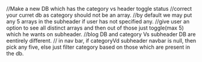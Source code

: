 //Make a new DB which has the category vs header toggle status
//correct your curret db as category should not be an array.
//by default we may put any 5 arrays in the subheader if user has not specified any.
//give user an option to see all distinct arrays and then out of those just toggle(max 5) which he wants on subheader.
//blog DB and category Vs subheader DB are eentirely different.
// in nav bar, if categoryVd subheader navbar is null, then pick any five, else just filter category based on those which are present in the db.
